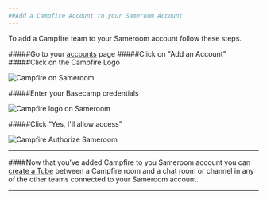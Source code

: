 ```yaml
---
##Add a Campfire Account to your Sameroom Account
---
```


To add a Campfire team to your Sameroom account follow these steps.

#####Go to your <a href="https://sameroom.io/accounts/" target="_blank">accounts</a> page
#####Click on "Add an Account"
#####Click on the Campfire Logo

![Campfire on Sameroom](https://in.kato.im/f3c020d24f45a3b830b5b8fb81956b4d796cbaeed80ec825cb6b509fe56af21e/Sameroom%20Add%20Campfire%20Account%20copy.png)

#####Enter your Basecamp credentials

![Campfire logo on Sameroom](https://in.kato.im/ea3ee090c3ecaad0f7d98dfdb24ed20e5a89238a140febb8aefd2e7b21478f/Sameroom%20Login%20to%20Campfire.png)

#####Click “Yes, I'll allow access”

![Campfire Authorize Sameroom](https://in.kato.im/c2a45e48a70f8dd417fea123f11a175cbbc5afa2cefa369f7f143a4a4b89a72a/Sameroom%20Authorize%20Campfire.png)

---

####Now that you've added Campfire to you Sameroom account you can [create a Tube](/getting-started/en/tubes-portals/tubes) between a Campfire room and a chat room or channel in any of the other teams connected to your Sameroom account.

---
